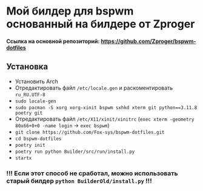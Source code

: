 # Мой билдер для bspwm основанный на билдере от Zproger

#### Ссылка на основной репозиторий: https://github.com/Zproger/bspwm-dotfiles

## Установка

- Установить Arch
- Отредактировать файл `/etc/locale.gen` и раскоментировать `ru_RU.UTF-8`
- `sudo locale-gen`
- `sudo pacman -S xorg xorg-xinit bspwm sxhkd xterm git python==3.11.8 poetry git`
- Отредактировать файл `/etc/X11/xinit/xinitrc` (`exec xterm -geometry 80x66+0+0 -name login` -> `exec bspwm`)
- `git clone https://github.com/Fox-sys/bspwm-dotfiles.git`
- `cd bspwm-dotfiles`
- `poetry init`
- `poetry run python Builder/src/run/install.py`
- `startx`

### !!! Если этот способ не сработал, можно использовать старый билдер `python BuilderOld/install.py` !!!